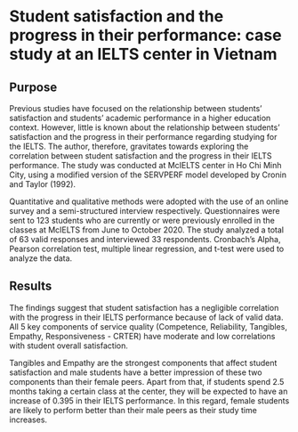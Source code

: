 # Student satisfaction and the progress in their performance: case study at an IELTS center in Vietnam

## Purpose
Previous studies have focused on the relationship between students’ satisfaction and students’ academic performance in a higher education context. However, little is known about the relationship between students’ satisfaction and the progress in their performance regarding studying for the IELTS. The author, therefore, gravitates towards exploring the correlation between student satisfaction and the progress in their IELTS performance. The study was conducted at McIELTS center in Ho Chi Minh City, using a modified version of the SERVPERF model developed by Cronin and Taylor (1992).

Quantitative and qualitative methods were adopted with the use of an online survey and a semi-structured interview respectively. Questionnaires were sent to 123 students who are currently or were previously enrolled in the classes at McIELTS from June to October 2020. The study analyzed a total of 63 valid responses and interviewed 33 respondents. Cronbach’s Alpha, Pearson correlation test, multiple linear regression, and t-test were used to analyze the data. 

## Results
The findings suggest that student satisfaction has a negligible correlation with the progress in their IELTS performance because of lack of valid data. All 5 key components of service quality (Competence, Reliability, Tangibles, Empathy, Responsiveness - CRTER) have moderate and low correlations with student overall satisfaction. 

Tangibles and Empathy are the strongest components that affect student satisfaction and male students have a better impression of these two components than their female peers. Apart from that, if students spend 2.5 months taking a certain class at the center, they will be expected to have an increase of 0.395 in their IELTS performance. In this  regard, female students are likely to perform better than their male peers as their study time increases.
